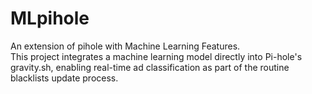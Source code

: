 # MLpihole
An extension of pihole with Machine Learning Features.<br>
This project integrates a machine learning model directly into Pi-hole's gravity.sh, enabling real-time ad classification as part of the routine blacklists update process.
